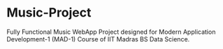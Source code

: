 # Music-Project
Fully Functional Music WebApp Project designed for Modern Application Development-1 (MAD-1)  Course of IIT Madras BS Data Science. 
